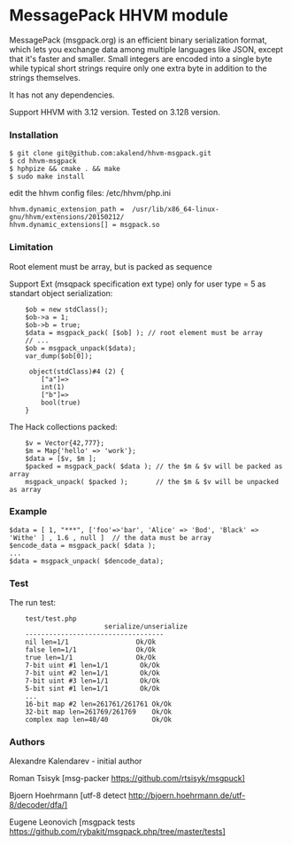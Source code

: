 # MessagePack HHVM module 

MessagePack (msgpack.org) is an efficient binary serialization format, which lets you exchange data among multiple languages like JSON, except that it's faster and smaller. Small integers are encoded into a single byte while typical short strings require only one extra byte in addition to the strings themselves.

It has not any dependencies.  

Support HHVM with 3.12 version. Tested on 3.12ß version.

### Installation

	
	$ git clone git@github.com:akalend/hhvm-msgpack.git
	$ cd hhvm-msgpack
	$ hphpize && cmake . && make
	$ sudo make install

edit the hhvm config files: /etc/hhvm/php.ini 

	hhvm.dynamic_extension_path =  /usr/lib/x86_64-linux-gnu/hhvm/extensions/20150212/
	hhvm.dynamic_extensions[] = msgpack.so

### Limitation
	
Root element must be array, but is packed as sequence

Support Ext (msqpack specification ext type) only for user type = 5 as standart object serialization:

		$ob = new stdClass();
		$ob->a = 1;
		$ob->b = true;
		$data = msgpack_pack( [$ob] ); // root element must be array
  		// ...
  		$ob = msgpack_unpack($data);
  		var_dump($ob[0]);

		 object(stdClass)#4 (2) {
		    ["a"]=>
		    int(1)
		    ["b"]=>
		    bool(true)
		}


The Hack collections packed: 

		$v = Vector{42,777};
		$m = Map{'hello' => 'work'};
		$data = [$v, $m ];
		$packed = msgpack_pack( $data ); // the $m & $v will be packed as array
		msgpack_unpack( $packed );  	 // the $m & $v will be unpacked as array

### Example

	$data = [ 1, "***", ['foo'=>'bar', 'Alice' => 'Bod', 'Black' => 'Withe' ] , 1.6 , null ]  // the data must be array
	$encode_data = msgpack_pack( $data );
	...
	$data = msgpack_unpack( $dencode_data);

### Test

The run test: 

		test/test.php
							serialize/unserialize
		-----------------------------------
		nil len=1/1		 			Ok/Ok
		false len=1/1		 		Ok/Ok
		true len=1/1		 		Ok/Ok
		7-bit uint #1 len=1/1		 Ok/Ok
		7-bit uint #2 len=1/1		 Ok/Ok
		7-bit uint #3 len=1/1		 Ok/Ok
		5-bit sint #1 len=1/1		 Ok/Ok
		...
		16-bit map #2 len=261761/261761	Ok/Ok
		32-bit map len=261769/261769	Ok/Ok
		complex map len=40/40		 	Ok/Ok
### Authors

Alexandre Kalendarev - initial author

Roman Tsisyk [msg-packer https://github.com/rtsisyk/msgpuck]

Bjoern Hoehrmann [utf-8 detect  http://bjoern.hoehrmann.de/utf-8/decoder/dfa/] 

Eugene Leonovich [msgpack tests https://github.com/rybakit/msgpack.php/tree/master/tests]

